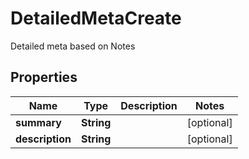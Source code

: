 

# DetailedMetaCreate

Detailed meta based on Notes

## Properties

| Name | Type | Description | Notes |
|------------ | ------------- | ------------- | -------------|
|**summary** | **String** |  |  [optional] |
|**description** | **String** |  |  [optional] |




